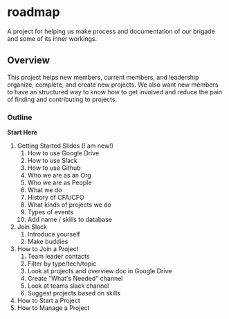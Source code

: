# roadmap
A project for helping us make process and documentation of our brigade and some of its inner workings.

## Overview

This project helps new members, current members, and leadership organize, complete, and create new projects. 
We also want new members to have an structured way to know how to get involved and reduce the pain of finding and contributing to projects. 

### Outline

**Start Here**
   1. Getting Started Slides (I am new!)
      1. How to use Google Drive
      1. How to use Slack
      1. How to use Github
      1. Who we are as an Org
      1. Who we are as People
      1. What we do
      1. History of CFA/CFO
      1. What kinds of projects we do
      1. Types of events
      1. Add name / skills to database
   1. Join Slack
      1. Introduce yourself
      1. Make buddies
   1. How to Join a Project
      1. Team leader contacts
      1. Filter by type/tech/topic
      1. Look at projects and overview doc in Google Drive
      1. Create "What's Needed" channel
      1. Look at teams slack channel
      1. Suggest projects based on skills
   1. How to Start a Project
   1. How to Manage a Project
